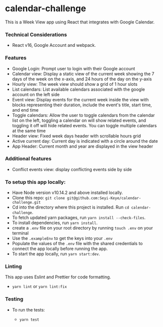 # calendar-challenge

This is a Week View app using React that integrates with Google Calendar.

### Technical Considerations

- React v16, Google Account and webpack.

### Features

- Google Login: Prompt user to login with their Google account
- Calendar view: Display a static view of the current week showing the 7 days of the week on the x-axis, and 24 hours of the day on the y-axis
- Hourly view: The week view should show a grid of 1 hour slots
- List calendars: List available calendars associated with the google account on the left side
- Event view: Display events for the current week inside the view with blocks representing their duration, include the event's title, start time, and end time
- Toggle calendars: Allow the user to toggle calendars from the calendar list on the left, toggling a calendar on will show related events, and toggling it off will hide related events. You can toggle multiple calendars at the same time
- Header view: Fixed week days header with scrollable hours grid
- Active current day: Current day is indicated with a circle around the date
- App Header: Current month and year are displayed in the view header

### Additional features

- Conflict events view: display conflicting events side by side

### To setup this app locally:

- Have Node version v10.14.2 and above installed locally.
- Clone this repo: `git clone git@github.com:Seyi-Keye/calendar-challenge.git`
- Cd into the directory where this project is installed. Run `cd calendar-challenge`.
- To fetch updated yarn packages, run `yarn install --check-files`.
- To install dependencies, run `yarn install`.
- create a `.env` file on your root directory by running `touch .env` on your terminal
- Use the `.exampleEnv` to get the keys into your `.env`
- Populate the values of the `.env` file with the shared credentials to connect the app locally before running the app.
- To start the app locally, run `yarn start:dev`.

### Linting

This app uses Eslint and Prettier for code formatting.
- `yarn lint` or `yarn lint:fix`

### Testing

- To run the tests:

  - `yarn test`
